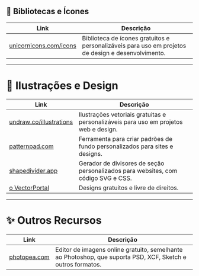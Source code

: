 
## 💎 Bibliotecas e Ícones

| Link                      | Descrição                                                                 |
|---------------------------|---------------------------------------------------------------------------|
| [unicornicons.com/icons](https://unicornicons.com/icons) | Biblioteca de ícones gratuitos e personalizáveis para uso em projetos de design e desenvolvimento. |


---

# 🌈 Ilustrações e Design

| Link                      | Descrição                                                                 |
|---------------------------|---------------------------------------------------------------------------|
| [undraw.co/illustrations](https://undraw.co/illustrations) | Ilustrações vetoriais gratuitas e personalizáveis para uso em projetos web e design. |
| [patternpad.com](https://patternpad.com/)     | Ferramenta para criar padrões de fundo personalizados para sites e designs. |
| [shapedivider.app](https://www.shapedivider.app/) | Gerador de divisores de seção personalizados para websites, com código SVG e CSS. |
| [o VectorPortal](https://vectorportal.com/) | Designs gratuitos e livre de direitos. |


---


# ✨ Outros Recursos

| Link                      | Descrição                                                                 |
|---------------------------|---------------------------------------------------------------------------|
| [photopea.com](https://www.photopea.com/)     | Editor de imagens online gratuito, semelhante ao Photoshop, que suporta PSD, XCF, Sketch e outros formatos. |